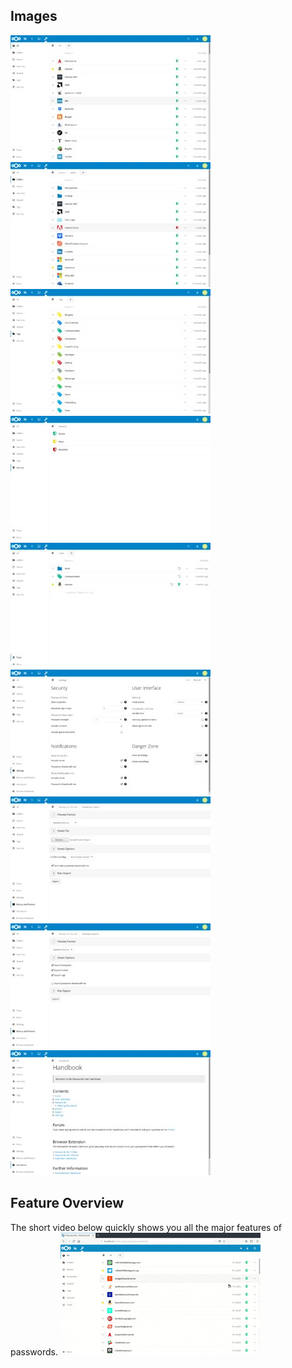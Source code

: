 ## Images
[![Password List](./_files/_previews/main-section.jpg)](./_files/main-section.png)
[![Folder Section](./_files/_previews/folder-section.jpg)](./_files/folder-section.png)
[![Tag Section](./_files/_previews/tag-section.jpg)](./_files/tag-section.png)
[![Security Section](./_files/_previews/security-section.jpg)](./_files/security-section.png)
[![Trash Section](./_files/_previews/trash-section.jpg)](./_files/trash-section.png)
[![Settings Section](./_files/_previews/settings-section.jpg)](./_files/settings-section.png)
[![Import Section](./_files/_previews/import-section.jpg)](./_files/import-section.png)
[![Export Section](./_files/_previews/export-section.jpg)](./_files/export-section.png)
[![Handbook Section](./_files/_previews/handbook-section.jpg)](./_files/handbook-section.png)


## Feature Overview
The short video below quickly shows you all the major features of passwords.
[![Feature Overview](../_files/Gallery/_previews/feature-overview.gif)](../_files/Gallery/feature-overview.mp4)